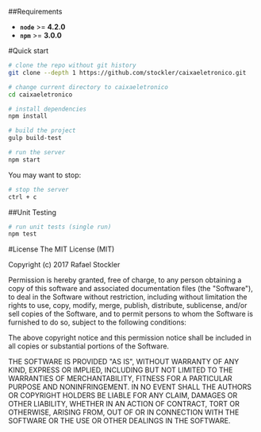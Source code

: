 ##Requirements

- **`node`** >= **4.2.0**
- **`npm`** >= **3.0.0**

#Quick start
```bash
# clone the repo without git history
git clone --depth 1 https://github.com/stockler/caixaeletronico.git

# change current directory to caixaeletronico
cd caixaeletronico

# install dependencies
npm install

# build the project
gulp build-test

# run the server
npm start
```

You may want to stop:
```bash
# stop the server
ctrl + c

```

##Unit Testing
```bash
# run unit tests (single run)
npm test

```

#License
The MIT License (MIT)

Copyright (c) 2017 Rafael Stockler

Permission is hereby granted, free of charge, to any person obtaining a copy
of this software and associated documentation files (the "Software"), to deal
in the Software without restriction, including without limitation the rights
to use, copy, modify, merge, publish, distribute, sublicense, and/or sell
copies of the Software, and to permit persons to whom the Software is
furnished to do so, subject to the following conditions:

The above copyright notice and this permission notice shall be included in all
copies or substantial portions of the Software.

THE SOFTWARE IS PROVIDED "AS IS", WITHOUT WARRANTY OF ANY KIND, EXPRESS OR
IMPLIED, INCLUDING BUT NOT LIMITED TO THE WARRANTIES OF MERCHANTABILITY,
FITNESS FOR A PARTICULAR PURPOSE AND NONINFRINGEMENT. IN NO EVENT SHALL THE
AUTHORS OR COPYRIGHT HOLDERS BE LIABLE FOR ANY CLAIM, DAMAGES OR OTHER
LIABILITY, WHETHER IN AN ACTION OF CONTRACT, TORT OR OTHERWISE, ARISING FROM,
OUT OF OR IN CONNECTION WITH THE SOFTWARE OR THE USE OR OTHER DEALINGS IN THE
SOFTWARE.
